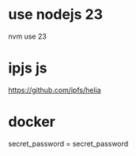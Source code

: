 # use nodejs 23
nvm use 23


# ipjs js
https://github.com/ipfs/helia

# docker 
secret_password = secret_password